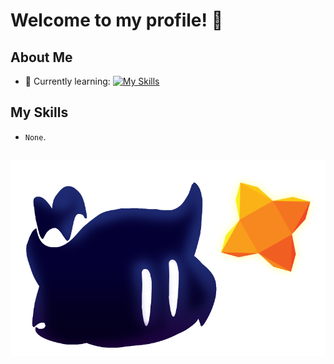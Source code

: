  # Welcome to my profile! 👋

## About Me

- 🌱 Currently learning:
[![My Skills](https://skillicons.dev/icons?i=haxe&theme=dark)](https://skillicons.dev)

## My Skills

  - `None`.

##

![image alt](https://github.com/SamuXDD/SamuXDD/blob/ccf094cbab13c58049ecea1790297d78db7b8d2d/image.png)
